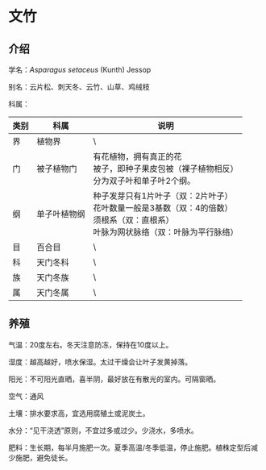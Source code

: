 # 文竹

## 介绍

学名：*Asparagus setaceus* (Kunth) Jessop 

别名：云片松、刺天冬、云竹、山草、鸡绒枝

科属：

| 类别 | 科属         | 说明 |
| ---- | ----------- | ---- |
| 界   | 植物界       | \ |
| 门   | 被子植物门   | 有花植物，拥有真正的花<br />被子，即种子果皮包被（裸子植物相反）<br />分为双子叶和单子叶2个纲。 |
| 纲   | 单子叶植物纲 | 种子发芽只有1片叶子（双：2片叶子）<br />花叶数量一般是3基数（双：4的倍数）<br />须根系（双：直根系）<br />叶脉为网状脉络（双：叶脉为平行脉络） |
| 目   | 百合目       | \ |
| 科   | 天门冬科     | \ |
| 族   | 天门冬族     | \ |
| 属   | 天门冬属     | \ |

## 养殖

气温：20度左右。冬天注意防冻，保持在10度以上。

湿度：越高越好，喷水保湿。太过干燥会让叶子发黄掉落。

阳光：不可阳光直晒，喜半阴，最好放在有散光的室内。可隔窗晒。

空气：通风



土壤：排水要求高，宜选用腐殖土或泥炭土。

水分：“见干浇透”原则，不宜过多或过少。少浇水，多喷水。

肥料：生长期，每半月施肥一次。夏季高温/冬季低温，停止施肥。植株定型后减少施肥，避免徒长。

